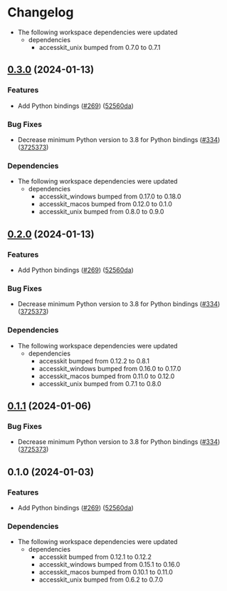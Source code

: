 # Changelog

* The following workspace dependencies were updated
  * dependencies
    * accesskit_unix bumped from 0.7.0 to 0.7.1

## [0.3.0](https://github.com/DataTriny/accesskit/compare/accesskit_python-v0.2.0...accesskit_python-v0.3.0) (2024-01-13)


### Features

* Add Python bindings ([#269](https://github.com/DataTriny/accesskit/issues/269)) ([52560da](https://github.com/DataTriny/accesskit/commit/52560da1c1480f1a37a27906b24b518a5fa03249))


### Bug Fixes

* Decrease minimum Python version to 3.8 for Python bindings ([#334](https://github.com/DataTriny/accesskit/issues/334)) ([3725373](https://github.com/DataTriny/accesskit/commit/3725373658bf2475cf3e1341b2e5fcefada576bd))


### Dependencies

* The following workspace dependencies were updated
  * dependencies
    * accesskit_windows bumped from 0.17.0 to 0.18.0
    * accesskit_macos bumped from 0.12.0 to 0.1.0
    * accesskit_unix bumped from 0.8.0 to 0.9.0

## [0.2.0](https://github.com/DataTriny/accesskit/compare/accesskit_python-v0.1.2...accesskit_python-v0.2.0) (2024-01-13)


### Features

* Add Python bindings ([#269](https://github.com/DataTriny/accesskit/issues/269)) ([52560da](https://github.com/DataTriny/accesskit/commit/52560da1c1480f1a37a27906b24b518a5fa03249))


### Bug Fixes

* Decrease minimum Python version to 3.8 for Python bindings ([#334](https://github.com/DataTriny/accesskit/issues/334)) ([3725373](https://github.com/DataTriny/accesskit/commit/3725373658bf2475cf3e1341b2e5fcefada576bd))


### Dependencies

* The following workspace dependencies were updated
  * dependencies
    * accesskit bumped from 0.12.2 to 0.8.1
    * accesskit_windows bumped from 0.16.0 to 0.17.0
    * accesskit_macos bumped from 0.11.0 to 0.12.0
    * accesskit_unix bumped from 0.7.1 to 0.8.0

## [0.1.1](https://github.com/AccessKit/accesskit/compare/accesskit_python-v0.1.0...accesskit_python-v0.1.1) (2024-01-06)


### Bug Fixes

* Decrease minimum Python version to 3.8 for Python bindings ([#334](https://github.com/AccessKit/accesskit/issues/334)) ([3725373](https://github.com/AccessKit/accesskit/commit/3725373658bf2475cf3e1341b2e5fcefada576bd))

## 0.1.0 (2024-01-03)


### Features

* Add Python bindings ([#269](https://github.com/AccessKit/accesskit/issues/269)) ([52560da](https://github.com/AccessKit/accesskit/commit/52560da1c1480f1a37a27906b24b518a5fa03249))


### Dependencies

* The following workspace dependencies were updated
  * dependencies
    * accesskit bumped from 0.12.1 to 0.12.2
    * accesskit_windows bumped from 0.15.1 to 0.16.0
    * accesskit_macos bumped from 0.10.1 to 0.11.0
    * accesskit_unix bumped from 0.6.2 to 0.7.0
